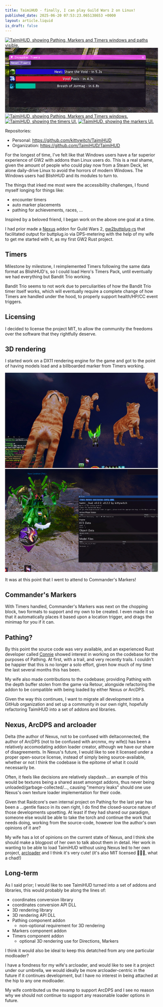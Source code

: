 ```yaml
---
title: TaimiHUD - finally, I can play Guild Wars 2 on Linux!
published_date: 2025-06-20 07:53:23.065138653 +0000
layout: article.liquid
is_draft: false
---
```


[![TaimiHUD, showing Pathing, Markers and Timers windows and paths visible.](taimihud-pathing.png)](taimihud-pathing.png)
[![TaimiHUD, showing a timer.](taimihud-timers.png)](taimihud-timers.png)
[![TaimiHUD, showing Pathing, Markers and Timers windows.](taimihud.png)](taimihud.png)
[![TaimiHUD, showing the timers UI.](taimihud-timers-ui.png)](taimihud-timers-ui.png)
[![TaimiHUD, showing the markers UI.](taimihud-markers-ui.png)](taimihud-markers-ui.png)

Repositories:
* Personal: https://github.com/kittywitch/TaimiHUD
* Organization: https://github.com/TaimiHUD/TaimiHUD

For the longest of time, I've felt like that Windows users have a far superior experience of GW2 with addons than Linux users do. This is a real shame, given the amount of people who could play now from a Steam Deck, let alone daily-drive Linux to avoid the horrors of modern Windows. The Windows users had BlishHUD and its modules to turn to.

The things that irked me most were the accessibility challenges, I found myself longing for things like:
* encounter timers
* auto marker placements
* pathing for achievements, races, ...

Inspired by a beloved friend, I began work on the above one goal at a time.

I had prior made a [Nexus](https://raidcore.gg) addon for Guild Wars 2, [gw2buttplug-rs](https://github.com/kittywitch/gw2buttplug-rs) that facilitated output for buttplug.io via DPS-metering with the help of my wife to get me started with it, as my first GW2 Rust project.

## Timers

Milestone by milestone, I reimplemented Timers following the same data format as BlishHUD's, so I could load Hero's Timers Pack, until eventually we had everything but Bandit Trio working.

Bandit Trio seems to not work due to perculiarities of how the Bandit Trio timer itself works, which will eventually require a complete change of how Timers are handled under the hood, to properly support health/HP/CC event triggers.

## Licensing

I decided to license the project MIT, to allow the community the freedoms over the software that they rightfully deserve.

## 3D rendering

I started work on a DX11 rendering engine for the game and got to the point of having models load and a billboarded marker from Timers working.

[![TaimiHUD's cat model testing](taimihud-cats.png)](taimihud-cats.png)
[![TaimiHUD's billboard test](taimihud-billboard.png)](taimihud-billboard.png)

It was at this point that I went to attend to Commander's Markers!

## Commander's Markers

With Timers handled, Commander's Markers was next on the chopping block, two formats to support and my own to be created. I even made it so that it automatically places it based upon a location trigger, and drags the minimap for you if it can.

## Pathing?

By this point the source code was very available, and an experienced Rust developer called [Connie](https://github.com/Connicpu) showed interest in working on the codebase for the purposes of Pathing. At first, with a trail, and very recently trails. I couldn't be happier that this is no longer a solo effort, given how much of my time the last several months this has been.

My wife also made contributions to the codebase; providing Pathing with the depth buffer stolen from the game via Retour, alongside refactoring the addon to be compatible with being loaded by either Nexus *or* ArcDPS.

Given the way this continues, I want to migrate all development into a GitHub organization and set up a community in our own right, hopefully refactoring TaimiHUD into a set of addons and libraries.

## Nexus, ArcDPS and arcloader

Delta (the author of Nexus, not to be confused with deltaconnected, the author of ArcDPS (not to be confused with arcnmx, my wife)) has been a relatively accomodating addon loader creator, although we have our share of disagreements. In Nexus's future, I would like to see it licensed under a proper open-source license, instead of simply being source-available, whether or not I think the codebase is the epitome of what it could necessarily be.

Often, it feels like decisions are relatively slapdash... an example of this would be textures being a shared asset amongst addons, thus never being unloaded/garbage-collected/..., causing "memory leaks" should one use Nexus's own texture loader implementation for their code.

Given that Raidcore's own internal project on Pathing for the last year has been a ...gentle fiasco in its own right, I do find the closed-source nature of those developments upsetting. At least if they had shared our paradigm, someone else would be able to take the torch and continue the work that needs doing, working from the source-code, however low the author's own opinions of it are?

My wife has a lot of opinions on the current state of Nexus, and I think she should make a blogpost of her own to talk about them in detail. Her work in wanting to be able to load TaimiHUD without using Nexus led to her own project, [arcloader](https://github.com/arcnmx/arcloader) and I think it's very cute! (it's also MIT licensed 💜💜💜, what a chad!)

## Long-term

As I said prior; I would like to see TaimiHUD turned into a set of addons and libraries, this would probably be along the lines of:

* coordinates conversion library
* coordinates conversion API DLL
* 3D rendering library
* 3D rendering API DLL
* Pathing component addon
  * non-optional requirement for 3D rendering
* Markers component addon
* Timers component addon
  * optional 3D rendering use for Directions, Markers

I think it would also be ideal to keep this detatched from any one particular modloader?

I have a fondness for my wife's arcloader, and would like to see it a project under our umbrella, we would ideally be more arcloader-centric in the future if it continues development, but I have no interest in being attached at the hip to any one modloader.

My wife contributed us the revamp to support ArcDPS and I see no reason why we should not continue to support any reasonable loader options in future.
